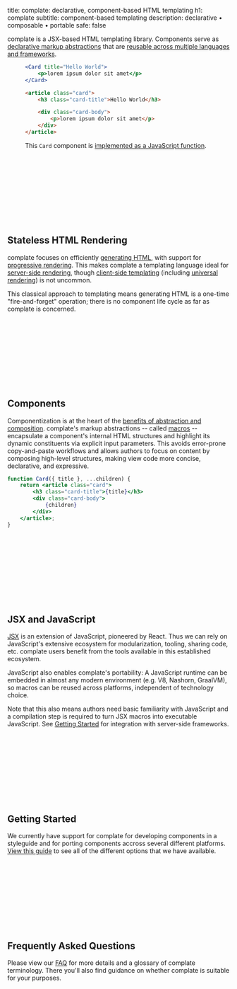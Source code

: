 title: complate: declarative, component-based HTML templating
h1: complate
subtitle: component-based templating
description: declarative • composable • portable
safe: false

<div class="container header-area">

complate is a JSX-based HTML templating library.
Components serve as [declarative markup abstractions](#components)
that are [reusable across multiple languages and frameworks](#portability).

<figure class="code-sample">
<div class="input" aria-label="complate Template">

```jsx
<Card title="Hello World">
    <p>lorem ipsum dolor sit amet</p>
</Card>
```

</div>
<div class="output" aria-label="HTML Output">

```html
<article class="card">
    <h3 class="card-title">Hello World</h3>

    <div class="card-body">
        <p>lorem ipsum dolor sit amet</p>
    </div>
</article>
```

</div>
<figcaption>
    This <code>Card</code> component is <a href="#components">implemented as a JavaScript function</a>.
</figcaption>
</figure>

</div>
<div class="container">

<div class="icon-heading">
    <div class="badge">
        <svg class="icon" role="presentation">
            <use href="#icon-server-heart"></use>
        </svg>
    </div>
    <h2 id="stateless-rendering">Stateless HTML Rendering</h2>
</div>

complate focuses on efficiently [generating HTML],
with support for [progressive rendering](faq.html#progressive-rendering).
This makes complate a templating language ideal for [server-side rendering],
though [client-side templating] (including [universal rendering](faq.html#universal-rendering)) is not uncommon.

This classical approach to templating means generating HTML is a one-time "fire-and-forget" operation;
there is no component life cycle as far as complate is concerned.


<div class="icon-heading">
    <div class="badge">
        <svg class="icon" role="presentation">
            <use href="#icon-component"></use>
        </svg>
    </div>
    <h2 id="components">Components</h2>
</div>

Componentization is at the heart of the [benefits of abstraction and composition](rationale.html).
complate's markup abstractions -- called [macros](faq.html#macro) -- encapsulate a component's internal HTML structures and highlight its dynamic constituents via explicit input parameters.
This avoids error-prone copy-and-paste workflows and allows authors to focus on content by composing high-level structures, making view code more concise, declarative, and expressive.

```jsx
function Card({ title }, ...children) {
    return <article class="card">
        <h3 class="card-title">{title}</h3>
        <div class="card-body">
            {children}
        </div>
    </article>;
}
```


<div class="icon-heading">
    <div class="badge">
        <svg class="icon" role="presentation">
            <use href="#icon-jsx"></use>
        </svg>
    </div>
    <h2 id="jsx-and-javascript">JSX and JavaScript</h2>
</div>

[JSX](what-is-jsx.html) is an extension of JavaScript, pioneered by React.
Thus we can rely on JavaScript's extensive ecosystem for modularization, tooling, sharing code, etc.
complate users benefit from the tools available in this established ecosystem.

<span id="portability"></span>
JavaScript also enables complate's portability: A JavaScript runtime can be embedded in almost any modern environment (e.g. V8, Nashorn, GraalVM), so macros can be reused across platforms, independent of technology choice.

Note that this also means authors need basic familiarity with JavaScript and a compilation step is required to turn JSX macros into executable JavaScript.
See [Getting Started](#getting-started) for integration with server-side frameworks.


<div class="icon-heading">
    <div class="badge">
        <svg class="icon" role="presentation">
            <use href="#icon-getting-started"></use>
        </svg>
    </div>
    <h2 id="getting-started">Getting Started</h2>
</div>

We currently have support for complate for developing components in a styleguide and for porting components accross several different platforms.
[View this guide](getting-started.html) to see all of the different options that we have available.


<div class="icon-heading">
    <div class="badge">
        <svg class="icon" role="presentation">
            <use href="#icon-faq"></use>
        </svg>
    </div>
    <h2 id="faq">Frequently Asked Questions</h2>
</div>

Please view our [FAQ](faq.html) for more details and
a glossary of complate terminology.
There you'll also find guidance on whether complate is suitable for your purposes.

</div>

[generating HTML]: https://adactio.com/journal/16404
[server-side rendering]: https://www.innoq.com/en/articles/2020/01/javascript-in-ma%C3%9Fen/
[client-side templating]: https://www.innoq.com/en/blog/self-contained-custom-elements/
